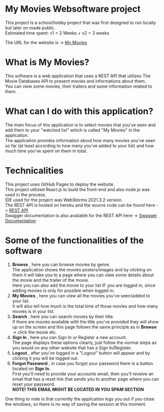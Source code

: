 # My Movies Websoftware project

This project is a school/hobby project that was first designed to run locally but later on made public.  
Estimated time spent: v1 = 2 Weeks + v2 = 3 weeks  
  
The URL for the website is -> [My Movies](https://tatukristiani.github.io/mymoviesreact/)

# What is My Movies?
This software is a web application that uses a REST API that utilizes The Movie Databases API to present movies and informations about them.  
You can view some movies, their trailers and some information related to them.   

# What can I do with this application?
The main focus of this application is to select movies that you've seen and add them to your "watched list" which is called "My Movies" in the application.  
The application provides information about how many movies you've seen so far (at least according to how many you've added to your list) and how much time you've spent on them in total.  


# Technicalities
This project uses GitHub Pages to deploy the website.  
This project utilized React.js to build the front-end and also node.js was used in the process.   
IDE used for the project was WebStorms 2021.3.2 version.  
The REST API is hosted on heroku and the source code can be found here -> [REST API](https://github.com/tatukristiani/mymoviesapi)  
Swagger documentation is also available for the REST API here -> [Swagger Documentation](https://moviesoftwareapi.herokuapp.com/api/api-docs/)


# Some of the functionalities of the software
1. **Browse** , here you can browse movies by genre.     
The application shows the movies posters/images and by clicking on them it will take you to a page where you can view some details about the movie and the trailer of the movie.     
Here you can also add the movie to your list IF you are logged in, since adding movies is only for possible when logged in.      
2. **My Movies** , here you can view all the movies you've seen/added to your list.    
It will also tell how much is the total time of those movies and how many movies is in your list.      
3. **Search** , here you can search movies by their title.     
If there are movies available with the title you've provided they will show up on the screen and this page follows the same principle as in **Browse** -> click the movie etc.    
4. **Sign In** , here you can Sign In or Register a new account.   
The page displays these options clearly, just follow the normal steps as you would on any other website that has a Sign In/Register.    
5. **Logout** , after you've logged in a "Logout" button will appear and by clicking it you will be logged out.  
6. **Forgot Password** , in case you forgot your password there is a button located on **Sign In**.    
First you'll need to provide your accounts email, then you'll reveive an email that has a reset link that sends you to another page where you can reset your password.   
**NOTE! THIS EMAIL MIGHT BE LOCATED IN YOU SPAM SECTION**  

One thing to note is that currently the application logs you out if you close the windows, so there is no way of saving the session at this moment.
